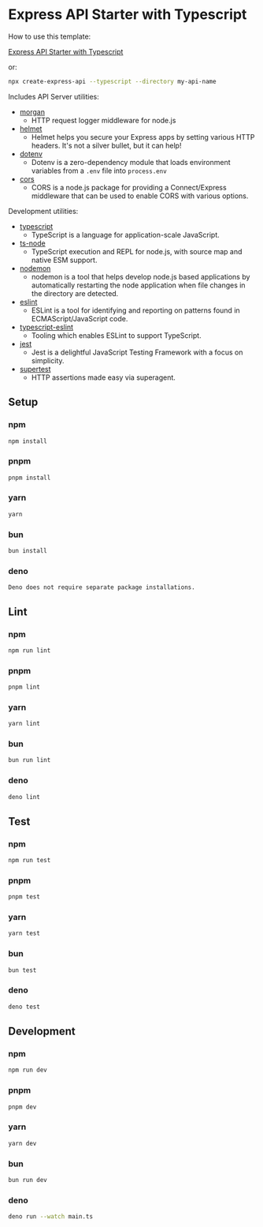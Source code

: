 # Express API Starter with Typescript

How to use this template:

[Express API Starter with Typescript](https://github.com/w3cj/express-api-starter-ts)

or:

```sh
npx create-express-api --typescript --directory my-api-name
```

Includes API Server utilities:

* [morgan](https://www.npmjs.com/package/morgan)
  * HTTP request logger middleware for node.js
* [helmet](https://www.npmjs.com/package/helmet)
  * Helmet helps you secure your Express apps by setting various HTTP headers. It's not a silver bullet, but it can help!
* [dotenv](https://www.npmjs.com/package/dotenv)
  * Dotenv is a zero-dependency module that loads environment variables from a `.env` file into `process.env`
* [cors](https://www.npmjs.com/package/cors)
  * CORS is a node.js package for providing a Connect/Express middleware that can be used to enable CORS with various options.

Development utilities:

* [typescript](https://www.npmjs.com/package/typescript)
  * TypeScript is a language for application-scale JavaScript.
* [ts-node](https://www.npmjs.com/package/ts-node)
  * TypeScript execution and REPL for node.js, with source map and native ESM support.
* [nodemon](https://www.npmjs.com/package/nodemon)
  * nodemon is a tool that helps develop node.js based applications by automatically restarting the node application when file changes in the directory are detected.
* [eslint](https://www.npmjs.com/package/eslint)
  * ESLint is a tool for identifying and reporting on patterns found in ECMAScript/JavaScript code.
* [typescript-eslint](https://typescript-eslint.io/)
  * Tooling which enables ESLint to support TypeScript.
* [jest](https://www.npmjs.com/package/jest)
  * Jest is a delightful JavaScript Testing Framework with a focus on simplicity.
* [supertest](https://www.npmjs.com/package/supertest)
  * HTTP assertions made easy via superagent.

## Setup

### npm
```sh
npm install
```
### pnpm
```sh
pnpm install
```
### yarn
```sh
yarn
```
### bun
```sh
bun install
```
### deno
```
Deno does not require separate package installations.
```

## Lint

### npm
```sh
npm run lint
```
### pnpm
```sh
pnpm lint
```
### yarn
```sh
yarn lint
```
### bun
```sh
bun run lint
```
### deno
```sh
deno lint
```

## Test

### npm
```sh
npm run test
```
### pnpm
```sh
pnpm test
```
### yarn
```sh
yarn test
```
### bun
```sh
bun test
```
### deno
```sh
deno test
```

## Development

### npm
```sh
npm run dev
```
### pnpm
```sh
pnpm dev
```
### yarn
```sh
yarn dev
```
### bun
```sh
bun run dev
```
### deno
```sh
deno run --watch main.ts
```
